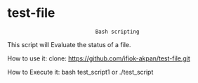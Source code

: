 # test-file
								Bash scripting

This script will Evaluate the status of a file.

How to use it:
clone: https://github.com/ifiok-akpan/test-file.git

How to Execute it:
bash test_script1 or
./test_script
